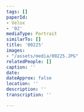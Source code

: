 ```yaml
---
tags: []
paperId:
- Velox
- '02'
mediaType: Portrait
similarTo: []
title: '00225'
images:
- "/assets/media/00225.JPG"
relatedPeople: []
caption: ''
date: 
dateApprox: false
location: ''
description: ''
transcription: ''

---
```

